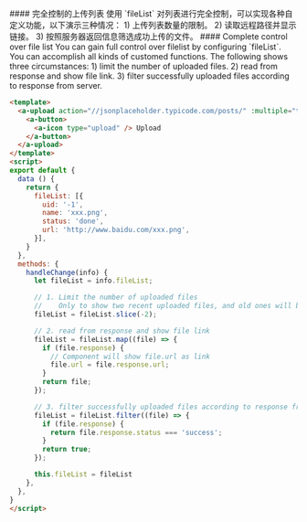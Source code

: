 <cn>
#### 完全控制的上传列表
使用 `fileList` 对列表进行完全控制，可以实现各种自定义功能，以下演示三种情况：
1) 上传列表数量的限制。
2) 读取远程路径并显示链接。
3) 按照服务器返回信息筛选成功上传的文件。
</cn>

<us>
#### Complete control over file list
You can gain full control over filelist by configuring `fileList`. You can accomplish all kinds of customed functions. The following shows three circumstances:
1) limit the number of uploaded files.
2) read from response and show file link.
3) filter successfully uploaded files according to response from server.
</us>

```html
<template>
  <a-upload action="//jsonplaceholder.typicode.com/posts/" :multiple="true" :fileList="fileList" @change="handleChange">
    <a-button>
      <a-icon type="upload" /> Upload
    </a-button>
  </a-upload>
</template>
<script>
export default {
  data () {
    return {
      fileList: [{
        uid: '-1',
        name: 'xxx.png',
        status: 'done',
        url: 'http://www.baidu.com/xxx.png',
      }],
    }
  },
  methods: {
    handleChange(info) {
      let fileList = info.fileList;

      // 1. Limit the number of uploaded files
      //    Only to show two recent uploaded files, and old ones will be replaced by the new
      fileList = fileList.slice(-2);

      // 2. read from response and show file link
      fileList = fileList.map((file) => {
        if (file.response) {
          // Component will show file.url as link
          file.url = file.response.url;
        }
        return file;
      });

      // 3. filter successfully uploaded files according to response from server
      fileList = fileList.filter((file) => {
        if (file.response) {
          return file.response.status === 'success';
        }
        return true;
      });

      this.fileList = fileList
    },
  },
}
</script>
```


